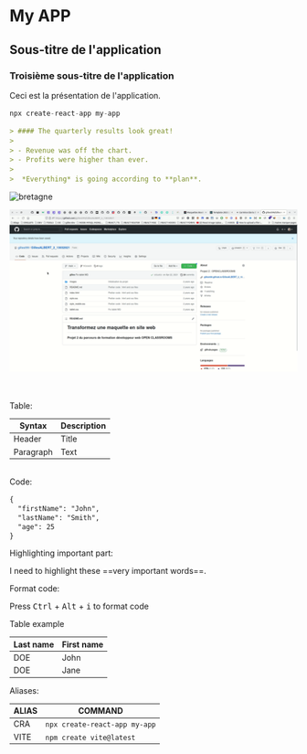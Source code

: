 # My APP

## Sous-titre de l'application

### Troisième sous-titre de l'application

Ceci est la présentation de l'application.

```javascript
npx create-react-app my-app
```

``` markdown
> #### The quarterly results look great!
>
> - Revenue was off the chart.
> - Profits were higher than ever.
>
>  *Everything* is going according to **plan**.

```

<!-- <p>
    <img src="https://static.secureholiday.net/static/CMS/photos/000/063/000063554.jpg?format=webp" />
    <label>La Bretagne</label>
</p> -->

![bretagne](https://static.secureholiday.net/static/CMS/photos/000/063/000063554.jpg?format=webp)

![screencast](./screen-cast.gif)

<br />

<!-- <div align="center">
    <img src="./screen-cast.gif" width="100%" />
</div> -->

<br />
Table:

| Syntax    | Description |
| --------- | ----------- |
| Header    | Title       |
| Paragraph | Text        |

<br />
Code:

```
{
  "firstName": "John",
  "lastName": "Smith",
  "age": 25
}
``` 

Highlighting important part:

I need to highlight these ==very important words==. 


Format code:

Press <kbd>Ctrl</kbd> + <kbd>Alt</kbd> + <kbd>i</kbd> to format code 

Table example

| Last name | First name |
| --------- | ---------- |
| DOE       | John       |
| DOE       | Jane       |


Aliases:

|ALIAS|COMMAND|
|-|-|
|CRA|`npx create-react-app my-app`|
|VITE|`npm create vite@latest`|
